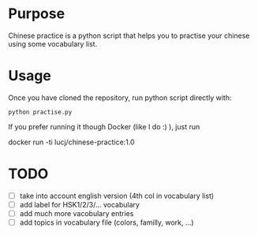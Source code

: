 # Purpose

Chinese practice is a python script that helps you to practise your chinese using some vocabulary list.

# Usage

Once you have cloned the repository, run python script directly with:

    python practise.py

If you prefer running it though Docker (like I do :) ), just run

docker run -ti lucj/chinese-practice:1.0

# TODO

- [ ] take into account english version (4th col in vocabulary list)
- [ ] add label for HSK1/2/3/... vocabulary
- [ ] add much more vacobulary entries
- [ ] add topics in vocabulary file (colors, familly, work, ...)
